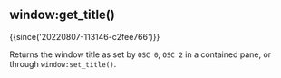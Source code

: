 ## window:get_title()

{{since('20220807-113146-c2fee766')}}

Returns the window title as set by `OSC 0`, `OSC 2` in a contained pane, or through
`window:set_title()`.


